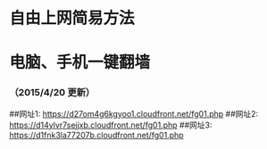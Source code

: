 # 自由上网简易方法
# 电脑、手机一键翻墙
### （2015/4/20 更新）

##网址1: https://d27om4g6kgyoo1.cloudfront.net/fg01.php
##网址2: https://d14ylvr7sejjxb.cloudfront.net/fg01.php
##网址3: https://d1fnk3la77207b.cloudfront.net/fg01.php

